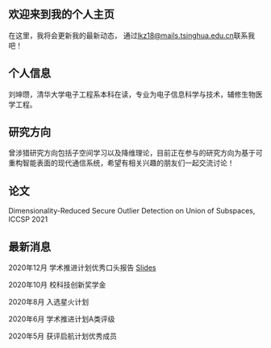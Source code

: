 ## 欢迎来到我的个人主页
在这里，我将会更新我的最新动态，
通过<lkz18@mails.tsinghua.edu.cn>联系我吧！
## 个人信息
刘坤瓒，清华大学电子工程系本科在读，专业为电子信息科学与技术，辅修生物医学工程。
## 研究方向
曾涉猎研究方向包括子空间学习以及降维理论，目前正在参与的研究方向为基于可重构智能表面的现代通信系统，希望有相关兴趣的朋友们一起交流讨论！

## 论文

Dimensionality-Reduced Secure Outlier Detection on Union of Subspaces, ICCSP 2021

## 最新消息
2020年12月 学术推进计划优秀口头报告 [Slides](/file/RIS_202012.pdf)

2020年10月 校科技创新奖学金

2020年8月 入选星火计划

2020年6月 学术推进计划A类评级

2020年5月 获评启航计划优秀成员